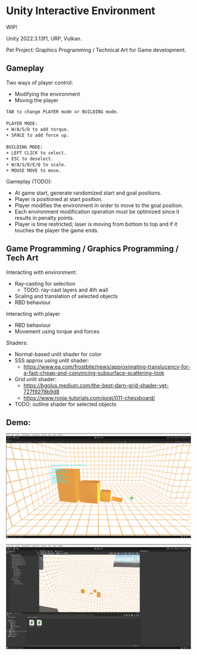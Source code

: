 # Unity Interactive Environment

WIP!

Unity 2022.3.13f1, URP, Vulkan.

Pet Project: Graphics Programming / Technical Art for Game development.

## Gameplay

Two ways of player control:
* Modifying the environment 
* Moving the player

```
TAB to change PLAYER mode or BUILDING mode.

PLAYER MODE: 
+ W/A/S/D to add torque.
+ SPACE to add force up.

BUILDING MODE: 
+ LEFT CLICK to select. 
+ ESC to deselect.
+ W/A/S/D/E/Q to scale. 
+ MOUSE MOVE to move. 
```

Gameplay (TODO):
* At game start, generate randomized start and goal positions.
* Player is positioned at start position.
* Player modifies the environment in order to move to the goal position.
* Each environment modification operation must be optimized since it results in penalty points.
* Player is time restricted; laser is moving from bottom to top and if it touches the player the game ends.

## Game Programming / Graphics Programming / Tech Art

Interacting with environment:
* Ray-casting for selection
  * TODO: ray-cast layers and 4th wall
* Scaling and translation of selected objects
* RBD behaviour

Interacting with player
* RBD behaviour
* Movement using torque and forces

Shaders:
* Normal-based unlit shader for color
* SSS approx using unlit shader: 
   * https://www.ea.com/frostbite/news/approximating-translucency-for-a-fast-cheap-and-convincing-subsurface-scattering-look
* Grid unlit shader:
  * https://bgolus.medium.com/the-best-darn-grid-shader-yet-727f9278b9d8
  * https://www.ronja-tutorials.com/post/011-chessboard/
* TODO: outline shader for selected objects

## Demo:

![](RepoImages/early1.png)

![](RepoImages/early2.png)
